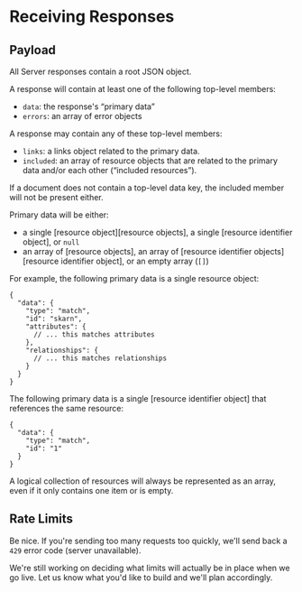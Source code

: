 # Receiving Responses

## Payload

All Server responses contain a root JSON object.  

A response will contain at least one of the following top-level members:

  * `data`: the response's “primary data”
  * `errors`: an array of error objects

A response may contain any of these top-level members:

  * `links`: a links object related to the primary data.
  * `included`: an array of resource objects that are related to the primary data and/or each other (“included resources”).

If a document does not contain a top-level data key, the included member will not be present either.

Primary data will be either:

  * a single [resource object][resource objects], a single [resource identifier object], or `null`
  * an array of [resource objects], an array of [resource identifier objects][resource identifier object], or
  an empty array (`[]`)

For example, the following primary data is a single resource object:

~~~.language-json
{
  "data": {
    "type": "match",
    "id": "skarn",
    "attributes": {
      // ... this matches attributes
    },
    "relationships": {
      // ... this matches relationships
    }
  }
}
~~~

The following primary data is a single [resource identifier object] that
references the same resource:

~~~.language-json
{
  "data": {
    "type": "match",
    "id": "1"
  }
}
~~~

A logical collection of resources will always be represented as an array, even if
it only contains one item or is empty.

## Rate Limits
Be nice. If you're sending too many requests too quickly, we'll send back a
`429` error code (server unavailable).

We're still working on deciding what limits will actually be in place when
we go live.  Let us know what you'd like to build and we'll plan
accordingly.
